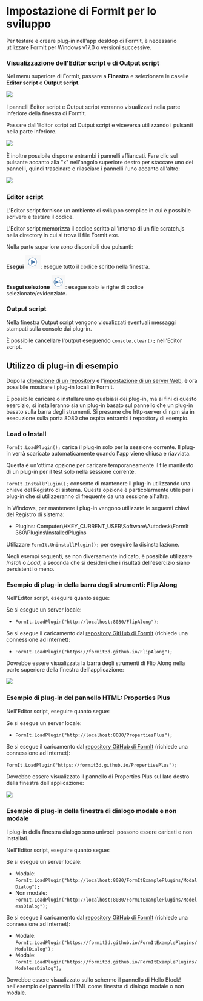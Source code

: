 # Impostazione di FormIt per lo sviluppo

Per testare e creare plug-in nell'app desktop di FormIt, è necessario utilizzare FormIt per Windows v17.0 o versioni successive.

### **Visualizzazione dell'Editor script e di Output script**

Nel menu superiore di FormIt, passare a **Finestra** e selezionare le caselle **Editor script** e **Output script**.

![](https://formit3d.github.io/FormItExamplePlugins/docs/images/EnableDevelopmentWindows.PNG)

I pannelli Editor script e Output script verranno visualizzati nella parte inferiore della finestra di FormIt.

Passare dall'Editor script ad Output script e viceversa utilizzando i pulsanti nella parte inferiore.

![](https://formit3d.github.io/FormItExamplePlugins/docs/images/ScriptEditorDefaultState.PNG)

È inoltre possibile disporre entrambi i pannelli affiancati. Fare clic sul pulsante accanto alla "x" nell'angolo superiore destro per staccare uno dei pannelli, quindi trascinare e rilasciare i pannelli l'uno accanto all'altro:

![](https://formit3d.github.io/FormItExamplePlugins/docs/images/ScriptEditor+ScriptOutputConfiguration.gif)

### **Editor script**

L'Editor script fornisce un ambiente di sviluppo semplice in cui è possibile scrivere e testare il codice.

L'Editor script memorizza il codice scritto all'interno di un file scratch.js nella directory in cui si trova il file FormIt.exe.

Nella parte superiore sono disponibili due pulsanti:

**Esegui** ![](<../../../.gitbook/assets/image (8) (1).png>): esegue tutto il codice scritto nella finestra.

**Esegui selezione** ![](<../../../.gitbook/assets/image (52).png>): esegue solo le righe di codice selezionate/evidenziate.

### **Output script**

Nella finestra Output script vengono visualizzati eventuali messaggi stampati sulla console dai plug-in.

È possibile cancellare l'output eseguendo `console.clear();` nell'Editor script.

## Utilizzo di plug-in di esempio

Dopo la [clonazione di un repository](cloning-a-sample-plugin.md) e l'[impostazione di un server Web](hosting-a-plugin-on-a-local-server.md), è ora possibile mostrare i plug-in locali in FormIt.

È possibile caricare o installare uno qualsiasi dei plug-in, ma ai fini di questo esercizio, si installeranno sia un plug-in basato sul pannello che un plug-in basato sulla barra degli strumenti. Si presume che http-server di npm sia in esecuzione sulla porta 8080 che ospita entrambi i repository di esempio.

### **Load o Install**

`FormIt.LoadPlugin();` carica il plug-in solo per la sessione corrente. Il plug-in verrà scaricato automaticamente quando l'app viene chiusa e riavviata.

Questa è un'ottima opzione per caricare temporaneamente il file manifesto di un plug-in per il test solo nella sessione corrente.

`FormIt.InstallPlugin();` consente di mantenere il plug-in utilizzando una chiave del Registro di sistema. Questa opzione è particolarmente utile per i plug-in che si utilizzeranno di frequente da una sessione all'altra.

In Windows, per mantenere i plug-in vengono utilizzate le seguenti chiavi del Registro di sistema:

* Plugins: Computer\\HKEY_CURRENT_USER\\Software\\Autodesk\\FormIt 360\\Plugins\\InstalledPlugins

Utilizzare `FormIt.UninstallPlugin();` per eseguire la disinstallazione.

Negli esempi seguenti, se non diversamente indicato, è possibile utilizzare _Install_ o _Load_, a seconda che si desideri che i risultati dell'esercizio siano persistenti o meno.

### **Esempio di plug-in della barra degli strumenti: Flip Along**

Nell'Editor script, eseguire quanto segue:

Se si esegue un server locale:

* `FormIt.LoadPlugin("http://localhost:8080/FlipAlong");`

Se si esegue il caricamento dal [repository GitHub di FormIt](https://github.com/FormIt3D/) (richiede una connessione ad Internet):

* `FormIt.LoadPlugin("https://formit3d.github.io/FlipAlong");`

Dovrebbe essere visualizzata la barra degli strumenti di Flip Along nella parte superiore della finestra dell'applicazione:

![](https://formit3d.github.io/FormItExamplePlugins/docs/images/FlipAlongToolbar.PNG)

### **Esempio di plug-in del pannello HTML: Properties Plus**

Nell'Editor script, eseguire quanto segue:

Se si esegue un server locale:

* `FormIt.LoadPlugin("http://localhost:8080/PropertiesPlus");`

Se si esegue il caricamento dal [repository GitHub di FormIt](https://github.com/FormIt3D/) (richiede una connessione ad Internet):

`FormIt.LoadPlugin("https://formit3d.github.io/PropertiesPlus");`

Dovrebbe essere visualizzato il pannello di Properties Plus sul lato destro della finestra dell'applicazione:

![](https://formit3d.github.io/FormItExamplePlugins/docs/images/PropertiesPlusPanel.png)

### **Esempio di plug-in della finestra di dialogo modale e non modale**

I plug-in della finestra dialogo sono univoci: possono essere caricati e non installati.

Nell'Editor script, eseguire quanto segue:

Se si esegue un server locale:

* Modale: `FormIt.LoadPlugin("http://localhost:8080/FormItExamplePlugins/ModalDialog");`
* Non modale: `FormIt.LoadPlugin("http://localhost:8080/FormItExamplePlugins/ModelessDialog");`

Se si esegue il caricamento dal [repository GitHub di FormIt](https://github.com/FormIt3D/) (richiede una connessione ad Internet):

* Modale: `FormIt.LoadPlugin("https://formit3d.github.io/FormItExamplePlugins/ModalDialog");`
* Modale: `FormIt.LoadPlugin("https://formit3d.github.io/FormItExamplePlugins/ModelessDialog");`

Dovrebbe essere visualizzato sullo schermo il pannello di Hello Block! nell'esempio del pannello HTML come finestra di dialogo modale o non modale.
